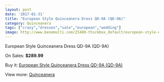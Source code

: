 ```yaml
---
layout: post
date: '2017-01-31'
title: "European Style Quinceanera Dress QD-9A (QD-9A)"
category: Quinceanera
tags: ["crazy","dresses","sale","european","wedding"]
image: http://www.benemulti.com/25480-thickbox_default/european-style-quinceanera-dress-qd-9a-qd-9a.jpg
---
```

European Style Quinceanera Dress QD-9A (QD-9A)

On Sales: **$289.99**
<a href="https://www.benemulti.com/en/quinceanera/10036-european-style-quinceanera-dress-qd-9a-qd-9a.html"><amp-img layout="responsive" width="600" height="600" src="//www.benemulti.com/25480-thickbox_default/european-style-quinceanera-dress-qd-9a-qd-9a.jpg" alt="European Style Quinceanera Dress QD-9A (QD-9A) 0" /></a>
<a href="https://www.benemulti.com/en/quinceanera/10036-european-style-quinceanera-dress-qd-9a-qd-9a.html"><amp-img layout="responsive" width="600" height="600" src="//www.benemulti.com/25482-thickbox_default/european-style-quinceanera-dress-qd-9a-qd-9a.jpg" alt="European Style Quinceanera Dress QD-9A (QD-9A) 1" /></a>
<a href="https://www.benemulti.com/en/quinceanera/10036-european-style-quinceanera-dress-qd-9a-qd-9a.html"><amp-img layout="responsive" width="600" height="600" src="//www.benemulti.com/25481-thickbox_default/european-style-quinceanera-dress-qd-9a-qd-9a.jpg" alt="European Style Quinceanera Dress QD-9A (QD-9A) 2" /></a>

Buy it: [European Style Quinceanera Dress QD-9A (QD-9A)](https://www.benemulti.com/en/quinceanera/10036-european-style-quinceanera-dress-qd-9a-qd-9a.html "European Style Quinceanera Dress QD-9A (QD-9A)")

View more: [Quinceanera](https://www.benemulti.com/en/79-quinceanera "Quinceanera")